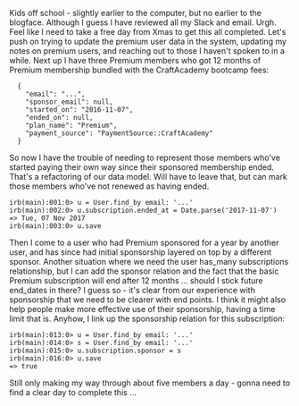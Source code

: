Kids off school - slightly earlier to the computer, but no earlier to the blogface.  Although I guess I have reviewed all my Slack and email.  Urgh.  Feel like I need to take a free day from Xmas to get this all completed.  Let's push on trying to update the premium user data in the system, updating my notes on premium users, and reaching out to those I haven't spoken to in a while.  Next up I have three Premium members who got 12 months of Premium membership bundled with the CraftAcademy bootcamp fees:

```
  {
    "email": "...",
    "sponsor_email": null,
    "started_on": "2016-11-07",
    "ended_on": null,
    "plan_name": "Premium",
    "payment_source": "PaymentSource::CraftAcademy"
  }
```

So now I have the trouble of needing to represent those members who've started paying their own way since their sponsored membership ended.  That's a refactoring of our data model.  Will have to leave that, but can mark those members who've not renewed as having ended.

```
irb(main):001:0> u = User.find_by email: '...'
irb(main):002:0> u.subscription.ended_at = Date.parse('2017-11-07')
=> Tue, 07 Nov 2017
irb(main):003:0> u.save
```

Then I come to a user who had Premium sponsored for a year by another user, and has since had initial sponsorship layered on top by a different sponsor.  Another situation where we need the user has_many subscriptions relationship, but I can add the sponsor relation and the fact that the basic Premium subscription will end after 12 months ... should I stick future end_dates in there? I guess so - it's clear from our experience with sponsorship that we need to be clearer with end points.  I think it might also help people make more effective use of their sponsorship, having a time limit that is.  Anyhow, I link up the sponsorship relation for this subscription:

```
irb(main):013:0> u = User.find_by email: '...'
irb(main):014:0> s = User.find_by email: '...'
irb(main):015:0> u.subscription.sponsor = s
irb(main):016:0> u.save
=> true
```

Still only making my way through about five members a day - gonna need to find a clear day to complete this ...
